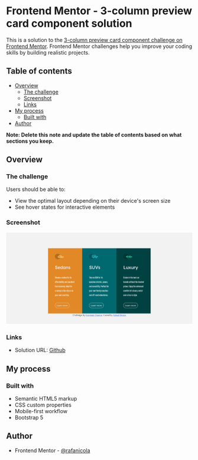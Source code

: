 # Frontend Mentor - 3-column preview card component solution

This is a solution to the [3-column preview card component challenge on Frontend Mentor](https://www.frontendmentor.io/challenges/3column-preview-card-component-pH92eAR2-). Frontend Mentor challenges help you improve your coding skills by building realistic projects. 

## Table of contents

- [Overview](#overview)
  - [The challenge](#the-challenge)
  - [Screenshot](#screenshot)
  - [Links](#links)
- [My process](#my-process)
  - [Built with](#built-with)
- [Author](#author)

**Note: Delete this note and update the table of contents based on what sections you keep.**

## Overview

### The challenge

Users should be able to:

- View the optimal layout depending on their device's screen size
- See hover states for interactive elements

### Screenshot

![Projeto 3 Colunas](./screenshot.jpg)

### Links

- Solution URL: [Github](https://github.com/rafanicola/3-column-preview-card-component-main)

## My process

### Built with

- Semantic HTML5 markup
- CSS custom properties
- Mobile-first workflow
- Bootstrap 5

## Author

- Frontend Mentor - [@rafanicola](https://www.frontendmentor.io/profile/rafanicola)
